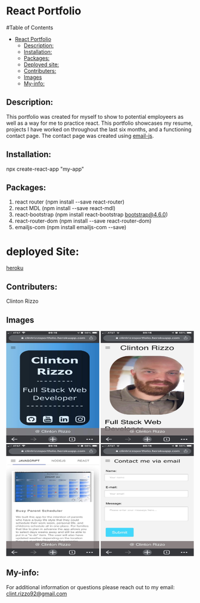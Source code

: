 # React Portfolio
    
#Table of Contents
    
- [React Portfolio](#react-portfolio)
  - [Description:](#description)
  - [Installation:](#installation)
  - [Packages:](#packages)
  - [Deployed site:](#deployed-site)
  - [Contributers:](#contributers)
  - [Images](#videos)
  - [My-info:](#my-info)
    
## Description:

This portfolio was created for myself to show to potential employeers as well as a way for me to practice react. This portfolio showcases
my resume, projects I have worked on throughout the last six months, and a functioning contact page. The contact page was created using [email-js](https://www.emailjs.com/docs/examples/reactjs/). 


## Installation:
npx create-react-app "my-app"

## Packages:
1. react router (npm install --save react-router)
2. react MDL (npm install --save react-mdl)
3. react-bootstrap (npm install react-bootstrap bootstrap@4.6.0)
4. react-router-dom (npm install --save react-router-dom)
5. emailjs-com (npm install emailjs-com --save)

# deployed Site:
[heroku](https://clintrizzoportfolio.herokuapp.com/)
    
## Contributers:
Clinton Rizzo
    
## Images
<div flexbox='column'>
<img src ="public/images/ReadMe/landing.jpg" alt='landingpage' width='250px' height='300px'>
<img src ="public/images/ReadMe/resume.jpg" alt='landingpage' width='250px' height='300px'>
<img src ="public/images/ReadMe/projects.jpg" alt='landingpage' width='250px' height='300px'>
<img src ="public/images/ReadMe/contact.jpg" alt='landingpage' width='250px' height='300px'>
<div>

## My-info:

For additional information or questions please reach out to my email: clint.rizzo92@gmail.com
